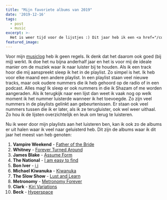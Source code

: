 ```yaml
---
title: "Mijn favoriete albums van 2019"
date: '2019-12-16'
tags:
  - post
  - music
excerpt: >-
  Het is weer tijd voor de lijstjes :) Dit jaar heb ik een <a href="/collections/musiclog/2019/">musiclog</a> bijgehouden. Nu het jaar bijna voorbij is is het erg leuk om door de playlists heen te gaan. Het was een heel mooi muziekjaar.
featured_image:
---
```


Voor mijn [musiclog](/collections/musiclog/2019/) heb ik geen regels. Ik denk dat het daarom ook goed (bij mij) werkt. Ik doe het nu bijna anderhalf jaar en het is voor mij de ideale manier om de muziek waar ik naar luister bij te houden. Als ik een track hoor die mij aanspreekt sleep ik het in de playlist. Zo simpel is het. Ik heb voor elke maand een andere playlist. In een playlist staan veel nieuwe tracks, maar ook oudere nummers die ik heb gehoord op de radio of in een podcast. Alles mag! Ik sleep er ook nummers in die ik Shazam of me worden aangeraden. Als ik terugkijk naar een lijst dan weet ik vaak nog op welk moment ik het nummer luisterde wanneer ik het toevoegde. Zo zijn veel nummers in de playlists gelinkt aan gebeurtenissen. Er staan ook veel nummers tussen die ik er later, als ik ze terugluister, ook wel weer uithaal. Zo hou ik de lijsten overzichtelijk en leuk om terug te luisteren.

Nu ik weer door mijn playlists aan het luisteren ben, kan ik ook zo de albums er uit halen waar ik veel naar geluisterd heb. Dit zijn de albums waar ik dit jaar het meest van heb genoten:

  1. **Vampire Weekend** - [Father of the Bride](https://open.spotify.com/album/1A3nVEWRJ8yvlPzawHI1pQ?si=O7mieSm_Szem0gbPSxP-sw)
  2. **Whitney** - [Forever Turned Around](https://open.spotify.com/album/2tEnM0jAnGCfNvrhVVVZ3h?si=HLA5FpdQQgOcG5rUIUmj9g)
  3. **James Blake** - [Assume Form](https://open.spotify.com/album/3VpbXPsAOhcp3duHhkye8g?si=_Iuv4mjvSPCKgE2Bxvnv2A)
  4. **The National** - [I am easy to find](https://open.spotify.com/album/240Gfpkjr06NUT3zBYrwVN?si=u2iXOKO-TFKn3BOX-HUl0Q)
  5. **Bon Iver** - [i,i](https://open.spotify.com/album/54DU59anGQsdrFP7utpshG?si=k6S0O0HiSD6kfkhYtjXGmg)
  6. **Michael Kiwanuka** - [Kiwanuka](https://open.spotify.com/album/1yIqauTni1V7l7djYAKSsZ?si=Fkr6sb-dRgW2ViVLPvKROg)
  7. **The Slow Show** - [Lust and Learn](https://open.spotify.com/album/6E1CJeMPuMZgW0ouhB2qoD?si=c9OtAAHoRxi1GAys6IYfNg)
  8. **Metronomy** - [Metronomy Forever](https://open.spotify.com/album/7IzNAyOsxeWhKPyNNz1urS?si=4dWBQ58WSdqnMj7f4qE6kg)
  9. **Clark** - [Kiri Variations](https://open.spotify.com/album/2x3toNpynOT9W9FV4kZNSQ)
  10. **Beck** - [Hyperspace](https://open.spotify.com/album/4ZUryKKDhiMXcD4fluAEhl)

